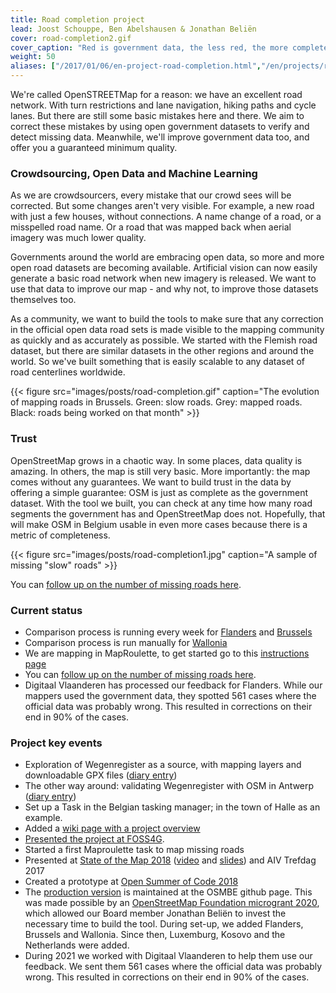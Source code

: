 ```yaml
---
title: Road completion project
lead: Joost Schouppe, Ben Abelshausen & Jonathan Beliën
cover: road-completion2.gif
cover_caption: "Red is government data, the less red, the more complete OSM becomes."
weight: 50
aliases: ["/2017/01/06/en-project-road-completion.html","/en/projects/road-completion.html"]
---
```


We're called OpenSTREETMap for a reason: we have an excellent road network. With turn restrictions and lane navigation, hiking paths and cycle lanes. But there are still some basic mistakes here and there. We aim to correct these mistakes by using open government datasets to verify and detect missing data. Meanwhile, we'll improve government data too, and offer you a guaranteed minimum quality.

### Crowdsourcing, Open Data and Machine Learning

As we are crowdsourcers, every mistake that our crowd sees will be corrected. But some changes aren't very visible. For example, a new road with just a few houses, without connections. A name change of a road, or a misspelled road name. Or a road that was mapped back when aerial imagery was much lower quality.

Governments around the world are embracing open data, so more and more open road datasets are becoming available. Artificial vision can now easily generate a basic road network when new imagery is released. We want to use that data to improve our map - and why not, to improve those datasets themselves too.

As a community, we want to build the tools to make sure that any correction in the official open data road sets is made visible to the mapping community as quickly and as accurately as possible. We started with the Flemish road dataset, but there are similar datasets in the other regions and around the world. So we've built something that is easily scalable to any dataset of road centerlines worldwide.

{{< figure src="images/posts/road-completion.gif" caption="The evolution of mapping roads in Brussels. Green: slow roads. Grey: mapped roads. Black: roads being worked on that month" >}}

### Trust

OpenStreetMap grows in a chaotic way. In some places, data quality is amazing. In others, the map is still very basic. More importantly: the map comes without any guarantees. We want to build trust in the data by offering a simple guarantee: OSM is just as complete as the government dataset. With the tool we built, you can check at any time how many road segments the government has and OpenStreetMap does not. Hopefully, that will make OSM in Belgium usable in even more cases because there is a metric of completeness.

{{< figure src="images/posts/road-completion1.jpg" caption="A sample of missing \"slow\" roads" >}}

You can [follow up on the number of missing roads here](https://osmbe.github.io/road-completion/).

### Current status

- Comparison process is running every week for [Flanders](https://github.com/osmbe/road-completion/tree/master/data/belgium/flanders/difference) and [Brussels](https://github.com/osmbe/road-completion/tree/master/data/belgium/brussels/difference)
- Comparison process is run manually for [Wallonia](https://github.com/osmbe/road-completion/tree/master/data/belgium/wallonia/difference)
- We are mapping in MapRoulette, to get started go to this [instructions page](https://wiki.openstreetmap.org/wiki/WikiProject_Belgium/Road_completion_project/Instructions)
- You can [follow up on the number of missing roads here](https://osmbe.github.io/road-completion/).
- Digitaal Vlaanderen has processed our feedback for Flanders. While our mappers used the government data, they spotted 561 cases where the official data was probably wrong. This resulted in corrections on their end in 90% of the cases.

### Project key events

- Exploration of Wegenregister as a source, with mapping layers and downloadable GPX files ([diary entry](http://www.openstreetmap.org/user/joost%20schouppe/diary/39250))
- The other way around: validating Wegenregister with OSM in Antwerp ([diary entry](http://www.openstreetmap.org/user/joost%20schouppe/diary/39573))
- Set up a Task in the Belgian tasking manager; in the town of Halle as an example.
- Added a [wiki page with a project overview](https://wiki.openstreetmap.org/wiki/WikiProject_Belgium/Road_completion_project)
- [Presented the project at FOSS4G](http://slides.com/benabelshausen-1/deck-1).
- Started a first Maproulette task to map missing roads
- Presented at [State of the Map 2018](https://2018.stateofthemap.org/2018/T097-Road_Completion_in_Belgium_-_Mapping___verifying__all__the_roads_/) ([video](https://www.youtube.com/watch?v=K0PClU5yZTQ&feature=youtu.be) and [slides](https://github.com/osmbe/website/)) and AIV Trefdag 2017
- Created a prototype at [Open Summer of Code 2018](https://2018.summerofcode.be/roadcompletion.html)
- The [production version](https://github.com/osmbe/road-completion/) is maintained at the OSMBE github page. This was made possible by an [OpenStreetMap Foundation microgrant 2020](https://wiki.openstreetmap.org/wiki/Microgrants/Microgrants_2020/Proposal/Road_Completion_project), which allowed our Board member Jonathan Beliën to invest the necessary time to build the tool. During set-up, we added Flanders, Brussels and Wallonia. Since then, Luxemburg, Kosovo and the Netherlands were added.
- During 2021 we worked with Digitaal Vlaanderen to help them use our feedback. We sent them 561 cases where the official data was probably wrong. This resulted in corrections on their end in 90% of the cases.
